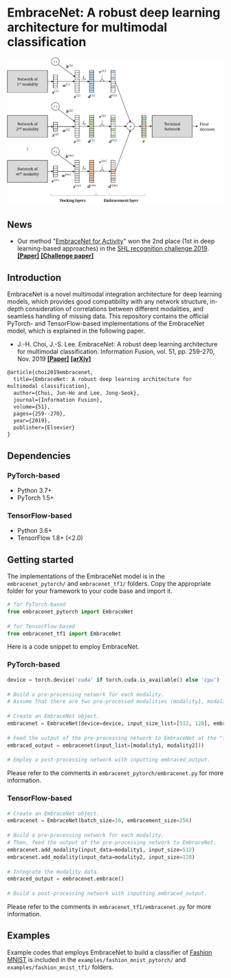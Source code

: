 # EmbraceNet: A robust deep learning architecture for multimodal classification

![EmbraceNet](figures/embracenet_structure.png)


## News

- Our method "[EmbraceNet for Activity](https://dl.acm.org/citation.cfm?id=3344871)" won the 2nd place (1st in deep learning-based approaches) in the [SHL recognition challenge 2019](http://www.shl-dataset.org/activity-recognition-challenge-2019/). **[[Paper]](https://dl.acm.org/citation.cfm?id=3344871)** **[[Challenge paper]](https://dl.acm.org/citation.cfm?id=3344872)**


## Introduction

EmbraceNet is a novel multimodal integration architecture for deep learning models, which provides good compatibility with any network structure, in-depth consideration of correlations between different modalities, and seamless handling of missing data.
This repository contains the official PyTorch- and TensorFlow-based implementations of the EmbraceNet model, which is explained in the following paper.
- J.-H. Choi, J.-S. Lee. EmbraceNet: A robust deep learning architecture for multimodal classification. Information Fusion, vol. 51, pp. 259-270, Nov. 2019 **[[Paper]](https://doi.org/10.1016/j.inffus.2019.02.010)** **[[arXiv]](https://arxiv.org/abs/1904.09078)**
```
@article{choi2019embracenet,
  title={EmbraceNet: A robust deep learning architecture for multimodal classification},
  author={Choi, Jun-Ho and Lee, Jong-Seok},
  journal={Information Fusion},
  volume={51},
  pages={259--270},
  year={2019},
  publisher={Elsevier}
}
```


## Dependencies

### PyTorch-based
- Python 3.7+
- PyTorch 1.5+

### TensorFlow-based
- Python 3.6+
- TensorFlow 1.8+ (<2.0)


## Getting started

The implementations of the EmbraceNet model is in the ```embracenet_pytorch/``` and ```embracenet_tf1/``` folders.
Copy the appropriate folder for your framework to your code base and import it.
```python
# for PyTorch-based
from embracenet_pytorch import EmbraceNet

# for TensorFlow-based
from embracenet_tf1 import EmbraceNet
```
Here is a code snippet to employ EmbraceNet.

### PyTorch-based
```python
device = torch.device('cuda' if torch.cuda.is_available() else 'cpu')

# Build a pre-processing network for each modality.
# Assume that there are two pre-processed modalities (modality1, modality2) having sizes of 512 and 128.

# Create an EmbraceNet object.
embracenet = EmbraceNet(device=device, input_size_list=[512, 128], embracement_size=256)

# Feed the output of the pre-processing network to EmbraceNet at the "forward" function of your module.
embraced_output = embracenet(input_list=[modality1, modality2]))

# Employ a post-processing network with inputting embraced_output.
```

Please refer to the comments in ```embracenet_pytorch/embracenet.py``` for more information.

### TensorFlow-based
```python
# Create an EmbraceNet object.
embracenet = EmbraceNet(batch_size=16, embracement_size=256)

# Build a pre-processing network for each modality.
# Then, feed the output of the pre-processing network to EmbraceNet.
embracenet.add_modality(input_data=modality1, input_size=512)
embracenet.add_modality(input_data=modality2, input_size=128)

# Integrate the modality data.
embraced_output = embracenet.embrace()

# Build a post-processing network with inputting embraced_output.
```

Please refer to the comments in ```embracenet_tf1/embracenet.py``` for more information.


## Examples

Example codes that employs EmbraceNet to build a classifier of [Fashion MNIST](https://github.com/zalandoresearch/fashion-mnist) is included in the ```examples/fashion_mnist_pytorch/``` and ```examples/fashion_mnist_tf1/``` folders.

